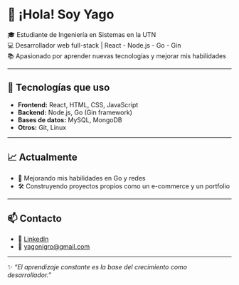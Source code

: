 # 👋 ¡Hola! Soy Yago  

🎓 Estudiante de Ingeniería en Sistemas en la UTN  
💻 Desarrollador web full-stack | React - Node.js - Go - Gin  
📚 Apasionado por aprender nuevas tecnologías y mejorar mis habilidades  

---

## 🚀 Tecnologías que uso
- **Frontend:** React, HTML, CSS, JavaScript  
- **Backend:** Node.js, Go (Gin framework)  
- **Bases de datos:** MySQL, MongoDB  
- **Otros:** Git, Linux  

---

## 📈 Actualmente
- 🌱 Mejorando mis habilidades en Go y redes  
- 🛠️ Construyendo proyectos propios como un e-commerce y un portfolio  

---

## 📫 Contacto
- 💼 [LinkedIn](https://www.linkedin.com/in/TU_USUARIO)  
- 📧 yagonigro@gmail.com  

---
✨ _“El aprendizaje constante es la base del crecimiento como desarrollador.”_
